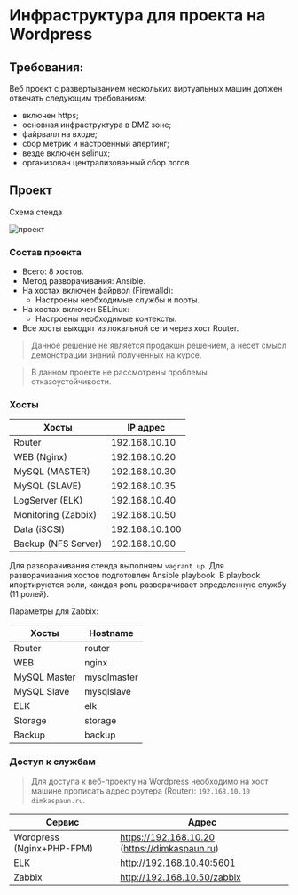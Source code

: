 # Инфраструктура для проекта на Wordpress


## Требования:

Веб проект с развертыванием нескольких виртуальных машин должен отвечать следующим требованиям:
* включен https;
* основная инфраструктура в DMZ зоне;
* файрвалл на входе;
* сбор метрик и настроенный алертинг;
* везде включен selinux;
* организован централизованный сбор логов.


## Проект

Схема стенда


![проект](https://github.com/dimkaspaun/project/assets/156161074/456e95fd-c8c3-4159-aeca-ab33bfca162f)


### Состав проекта

- Всего: 8 хостов. 
- Метод разворачивания: Ansible.
- На хостах включен файрвол (Firewalld):
	- Настроены необходимые службы и порты.
- На хостах включен SELinux:
	- Настроены необходимые контексты.
- Все хосты выходят из локальной сети через хост Router.


> Данное решение не является продакшн решением, а несет смысл демонстрации знаний полученных на курсе. 

> В данном проекте не рассмотрены проблемы отказоустойчивости.

### Хосты

Хосты | IP адрес
------| ---------
Router | 192.168.10.10
WEB (Nginx) | 192.168.10.20
MySQL (MASTER) | 192.168.10.30
MySQL (SLAVE) | 192.168.10.35
LogServer (ELK) | 192.168.10.40
Monitoring (Zabbix) | 192.168.10.50
Data (iSCSI) | 192.168.10.100
Backup (NFS Server) | 192.168.10.90


Для разворачивания стенда выполняем `vagrant up`. Для разворачивания хостов подготовлен Ansible playbook. В playbook ипортируются роли, каждая роль разворачивает определенную службу (11 ролей).


Параметры для Zabbix:

Хосты | Hostname
------| ---------
Router | router
WEB | nginx
MySQL Master | mysqlmaster
MySQL Slave | mysqlslave
ELK | elk
Storage | storage
Backup | backup

### Доступ к службам

> Для доступа к веб-проекту на Wordpress необходимо на хост машине прописать адрес роутера (Router): `192.168.10.10 dimkaspaun.ru`.

Сервис | Адрес
------| ---------
Wordpress (Nginx+PHP-FPM) | https://192.168.10.20 (https://dimkaspaun.ru)
ELK | http://192.168.10.40:5601
Zabbix | http://192.168.10.50/zabbix
